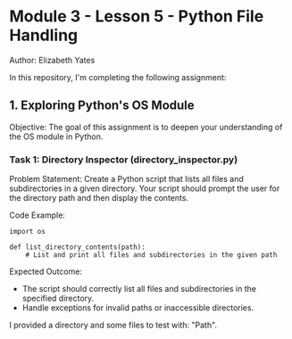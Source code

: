 # Module 3 - Lesson 5 - Python File Handling
Author: Elizabeth Yates

In this repository, I'm completing the following assignment: 

## 1. Exploring Python's OS Module

Objective: The goal of this assignment is to deepen your understanding of the OS module in Python.

### Task 1: Directory Inspector (directory_inspector.py)

Problem Statement: Create a Python script that lists all files and subdirectories in a given directory. 
Your script should prompt the user for the directory path and then display the contents.

Code Example:

    import os

    def list_directory_contents(path):
        # List and print all files and subdirectories in the given path

Expected Outcome: 

- The script should correctly list all files and subdirectories in the specified directory. 
- Handle exceptions for invalid paths or inaccessible directories.

I provided a directory and some files to test with: "Path". 